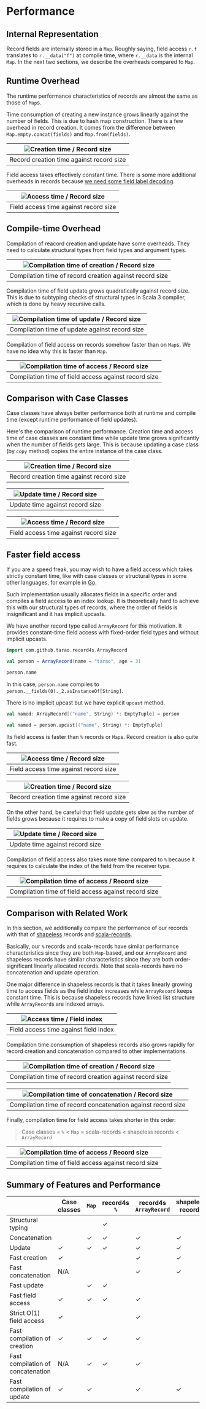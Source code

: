 Performance
===========

Internal Representation
-----------------------

Record fields are internally stored in a `Map`.  Roughly saying, field access `r.f`
translates to `r.__data("f")` at compile time, where `r.__data` is the internal `Map`.  In
the next two sections, we describe the overheads compared to `Map`.

Runtime Overhead
----------------

The runtime performance characteristics of records are almost the same as those of `Map`s.

Time consumption of creating a new instance grows linearly against the number of fields.
This is due to hash map construction.  There is a few overhead in record creation.  It
comes from the difference between `Map.empty.concat(fields)` and `Map.from(fields)`.

| ![Creation time / Record size](img/benchmark/runtime_Creation.svg) |
| ------------------------------------------------------------------ |
| Record creation time against record size                           |

Field access takes effectively constant time. There is some more additional overheads in
records because [we need some field label decoding][*1].

| ![Access time / Record size](img/benchmark/runtime_FieldAccessSize.svg) |
| ----------------------------------------------------------------------- |
| Field access time against record size                                   |

[*1]: https://github.com/tarao/record4s/pull/16

Compile-time Overhead
---------------------

Compilation of reacord creation and update have some overheads.  They need to calculate
structural types from field types and argument types.

| ![Compilation time of creation / Record size](img/benchmark/compiletime_CompileCreation.svg) |
| -------------------------------------------------------------------------------------------- |
| Compilation time of record creation against record size                                      |

Compilation time of field update grows quadratically against record size.  This is due to
subtyping checks of structural types in Scala 3 compiler, which is done by heavy recursive
calls.

| ![Compilation time of update / Record size](img/benchmark/compiletime_CompileUpdate.svg) |
| ---------------------------------------------------------------------------------------- |
| Compilation time of update against record size                                           |

Compilation of field access on records somehow faster than on `Map`s.  We have no idea why
this is faster than `Map`.

| ![Compilation time of access / Record size](img/benchmark/compiletime_CompileFieldAccessSize.svg) |
| ------------------------------------------------------------------------------------------------- |
| Compilation time of field access against record size                                              |

Comparison with Case Classes
----------------------------

Case classes have always better performance both at runtime and compile time (except
runtime performance of field updates).

Here's the comparison of runtime performance.  Creation time and access time of case
classes are constant time while update time grows significantly when the number of fields
gets large.  This is because updating a case class (by `copy` method) copies the entire
instance of the case class.

| ![Creation time / Record size](img/benchmark/caseclass_Creation.svg) |
| -------------------------------------------------------------------- |
| Record creation time against record size                             |

| ![Update time / Record size](img/benchmark/caseclass_Update.svg) |
| ---------------------------------------------------------------- |
| Update time against record size                                  |

| ![Access time / Record size](img/benchmark/caseclass_FieldAccessSize.svg) |
| ------------------------------------------------------------------------- |
| Field access time against record size                                     |

Faster field access
-------------------

If you are a speed freak, you may wish to have a field access which takes strictly
constant time, like with case classes or structural types in some other languages, for
example in [Go][].

[Go]: https://go.dev/

Such implementation usually allocates fields in a specific order and compiles a field
access to an index lookup.  It is theoretically hard to achieve this with our structural
types of records, where the order of fields is insignificant and it has implicit upcasts.

We have another record type called `ArrayRecord` for this motivation.  It provides
constant-time field access with fixed-order field types and without implicit upcasts.

```scala mdoc:mline
import com.github.tarao.record4s.ArrayRecord

val person = ArrayRecord(name = "tarao", age = 3)

person.name
```

In this case, `person.name` compiles to `person.__fields(0)._2.asInstanceOf[String]`.

There is no implicit upcast but we have explicit `upcast` method.

```scala mdoc:fail
val named: ArrayRecord[("name", String) *: EmptyTuple] = person
```

```scala mdoc:mline
val named = person.upcast[("name", String) *: EmptyTuple]
```

Its field access is faster than `%` records or `Map`s.  Record creation is also quite
fast.

| ![Access time / Record size](img/benchmark/arrayrecord_FieldAccessSize.svg) |
| --------------------------------------------------------------------------- |
| Field access time against record size                                       |

| ![Creation time / Record size](img/benchmark/arrayrecord_Creation.svg) |
| ---------------------------------------------------------------------- |
| Record creation time against record size                               |

On the other hand, be careful that field update gets slow as the number of fields grows
because it requires to make a copy of field slots on update.

| ![Update time / Record size](img/benchmark/arrayrecord_Update.svg) |
| ------------------------------------------------------------------ |
| Update time against record size                                    |

Compilation of field access also takes more time compared to `%` because it requires to
calculate the index of the field from the receiver type.

| ![Compilation time of access / Record size](img/benchmark/arrayrecord_CompileFieldAccessSize.svg) |
| ------------------------------------------------------------------------------------------------- |
| Compilation time of field access against record size                                              |

Comparison with Related Work
----------------------------

In this section, we additionally compare the performance of our records with that of
[shapeless][] records and [scala-records].

[shapeless]: https://github.com/milessabin/shapeless
[scala-records]: https://github.com/scala-records/scala-records

Basically, our `%` records and scala-records have similar performance characteristics
since they are both `Map`-based, and our `ArrayRecord` and shapeless records have similar
characteristics since they are both order-significant linearly allocated records.  Note
that scala-records have no concatenation and update operation.

One major difference in shapeless records is that it takes linearly growing time to access
fields as the field index increases while `ArrayRecord` keeps constant time.  This is
because shapeless records have linked list structure while `ArrayRecord`s are indexed
arrays.

| ![Access time / Field index](img/benchmark/FieldAccess.svg) |
| ----------------------------------------------------------- |
| Field access time against field index                       |

Compilation time consumption of shapeless records also grows rapidly for record creation
and concatenation compared to other implementations.

| ![Compilation time of creation / Record size](img/benchmark/CompileCreation.svg) |
| -------------------------------------------------------------------------------- |
| Compilation time of record creation against record size                          |

| ![Compilation time of concatenation / Record size](img/benchmark/CompileConcatenation.svg) |
| ------------------------------------------------------------------------------------------ |
| Compilation time of record concatenation against record size                               |

Finally, compilation time for field access takes shorter in this order:

> Case classes = `%` < `Map` = scala-records < shapeless records < `ArrayRecord`

| ![Compilation time of access / Record size](img/benchmark/CompileFieldAccessSize.svg) |
| ------------------------------------------------------------------------------------- |
| Compilation time of field access against record size                                  |

Summary of Features and Performance
-----------------------------------

|                                 |Case classes|`Map`|record4s `%`| record4s `ArrayRecord`|shapeless records|scala-records|
|---------------------------------|------------|-----|------------|-----------------------|-----------------|-------------|
|Structural typing                |            |     |✓           |                       |                 |✓            |
|Concatenation                    |            |✓    |✓           |✓                      |✓                |             |
|Update                           |✓           |✓    |✓           |✓                      |✓                |             |
|Fast creation                    |✓           |     |            |✓                      |✓                |             |
|Fast concatenation               |N/A         |     |            |✓                      |✓                |N/A          |
|Fast update                      |            |✓    |✓           |                       |                 |N/A          |
|Fast field access                |✓           |✓    |✓           |✓                      |                 |✓            |
|Strict O(1) field access         |✓           |     |            |✓                      |                 |             |
|Fast compilation of creation     |✓           |✓    |✓           |✓                      |                 |✓            |
|Fast compilation of concatenation|N/A         |✓    |✓           |✓                      |                 |N/A          |
|Fast compilation of update       |✓           |✓    |            |✓                      |✓                |N/A          |
